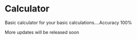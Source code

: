# Calculator
Basic calculator for your basic calculations....Accuracy 100%


More updates will be released soon 
  

